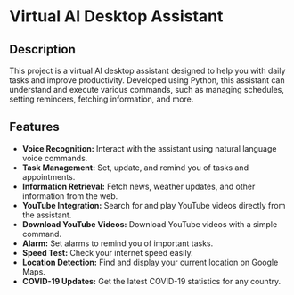 # Virtual AI Desktop Assistant

## Description
This project is a virtual AI desktop assistant designed to help you with daily tasks and improve productivity. Developed using Python, this assistant can understand and execute various commands, such as managing schedules, setting reminders, fetching information, and more.

## Features
- **Voice Recognition:** Interact with the assistant using natural language voice commands.
- **Task Management:** Set, update, and remind you of tasks and appointments.
- **Information Retrieval:** Fetch news, weather updates, and other information from the web.
- **YouTube Integration:** Search for and play YouTube videos directly from the assistant.
- **Download YouTube Videos:** Download YouTube videos with a simple command.
- **Alarm:** Set alarms to remind you of important tasks.
- **Speed Test:** Check your internet speed easily.
- **Location Detection:** Find and display your current location on Google Maps.
- **COVID-19 Updates:** Get the latest COVID-19 statistics for any country.


